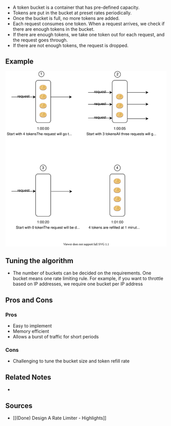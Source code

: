 - A token bucket is a container that has pre-defined capacity.
- Tokens are put in the bucket at preset rates periodically.
- Once the bucket is full, no more tokens are added.
- Each request consumes one token. When a request arrives, we check if there are enough tokens in the bucket.
- If there are enough tokens, we take one token out for each request, and the request goes through.
- If there are not enough tokens, the request is dropped.

## Example
![4 tokens filled every minute](Assets/4_tokens_filled_every_minute.svg)

## Tuning the algorithm
- The number of buckets can be decided on the requirements. One bucket means one rate limiting rule. For example, if you want to throttle based on IP addresses, we require one bucket per IP address

## Pros and Cons
### Pros
- Easy to implement
- Memory efficient
- Allows a burst of traffic for short periods

### Cons
- Challenging to tune the bucket size and token refill rate

## Related Notes
- 

## Sources
- [[(Done) Design A Rate Limiter - Highlights]]